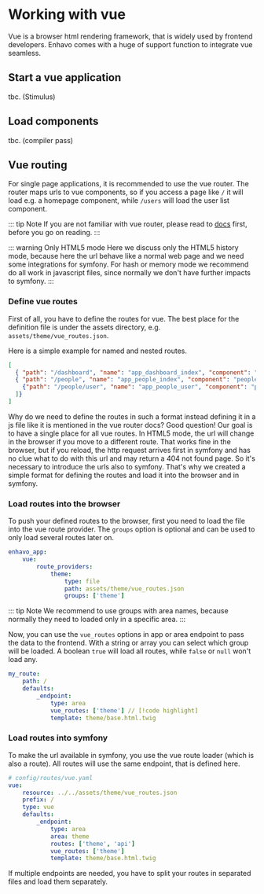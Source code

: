 # Working with vue

Vue is a browser html rendering framework, that is widely used by frontend developers. Enhavo comes with a huge
of support function to integrate vue seamless. 


## Start a vue application

tbc. (Stimulus)


## Load components

tbc. (compiler pass)

## Vue routing

For single page applications, it is recommended to use the vue router. The router maps urls to vue components, so if you
access a page like `/` it will load e.g. a homepage component, while `/users` will load the user list component.

::: tip Note
If you are not familiar with vue router, please read to [docs](https://router.vuejs.org/) first, before you go on reading. 
:::

::: warning Only HTML5 mode
Here we discuss only the HTML5 history mode, because here the url behave like a normal web page and we need some
integrations for symfony. For hash or memory mode we recommend do all work in javascript files, 
since normally we don't have further impacts to symfony.
:::

### Define vue routes

First of all, you have to define the routes for vue. The best place for the definition file 
is under the assets directory, e.g. `assets/theme/vue_routes.json`.

Here is a simple example for named and nested routes.

```json
[
  { "path": "/dashboard", "name": "app_dashboard_index", "component": "dashboard-index" },
  { "path": "/people", "name": "app_people_index", "component": "people-index", "children": [
    {"path": "/people/user", "name": "app_people_user", "component": "people-user-index"}
  ]}
]
```

Why do we need to define the routes in such a format instead defining it in a js file like it is mentioned in the 
vue router docs? Good question! Our goal is to have a single place for all vue routes. In HTML5 mode, the url
will change in the browser if you move to a different route. That works fine in the browser, but if you reload,
the http request arrives first in symfony and has no clue what to do with this url and may return a 404 not
found page. So it's necessary to introduce the urls also to symfony. That's why we created a simple format
for defining the routes and load it into the browser and in symfony.


### Load routes into the browser

To push your defined routes to the browser, first you need to load the file into the vue route provider. The `groups` 
option is optional and can be used to only load several routes later on.

```yaml
enhavo_app:
    vue:
        route_providers:
            theme:
                type: file
                path: assets/theme/vue_routes.json
                groups: ['theme']
```

::: tip Note
We recommend to use groups with area names, because normally they need to loaded only in a specific area.
:::

Now, you can use the `vue_routes` options in app or area endpoint to pass the data to the frontend. With a string or array
you can select which group will be loaded. A boolean `true` will load all routes, while `false` or `null` won't load any.

```yaml
my_route:
    path: /
    defaults:
        _endpoint:
            type: area
            vue_routes: ['theme'] // [!code highlight]
            template: theme/base.html.twig
```


### Load routes into symfony

To make the url available in symfony, you use the vue route loader (which is also a route). All routes will use the same endpoint, that is defined
here.

```yaml
# config/routes/vue.yaml
vue:
    resource: ../../assets/theme/vue_routes.json
    prefix: /
    type: vue
    defaults:
        _endpoint:
            type: area
            area: theme
            routes: ['theme', 'api']
            vue_routes: ['theme']
            template: theme/base.html.twig

```

If multiple endpoints are needed, you have to split your routes in separated files and load them separately.

